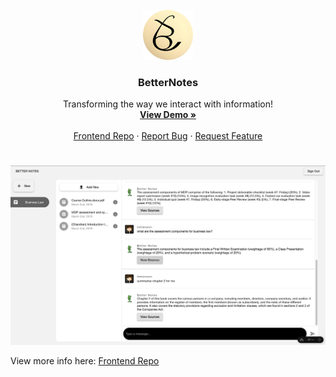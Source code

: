 <br />
<div align="center">
    <img src="./assets/BetterNotes-logo.png" alt="Logo" width="80" height="80">
  <h3 align="center">BetterNotes</h3>

  <p align="center">
    Transforming the way we interact with information!
    <br />
    <a href=https://www.youtube.com/watch?v=ALFtZPulHMM&ab_channel=LensonLim"><strong>View Demo »</strong></a>
    <br />
    <br />
    <a href="https://github.com/Lebarnon/BetterNotesApp">Frontend Repo</a>
    ·
    <a href="https://github.com/Lebarnon/BetterNotesServer/issues">Report Bug</a>
    ·
    <a href="https://github.com/Lebarnon/BetterNotesServer/issues">Request Feature</a>
  </p>
</div>

#
<img src='./assets/BetterNotes-showcase.png' alt="showcase"/>

View more info here: <a href="https://github.com/Lebarnon/BetterNotesApp">Frontend Repo</a>